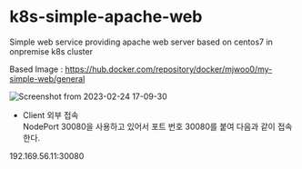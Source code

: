 # k8s-simple-apache-web
Simple web service providing apache web server based on centos7 in onpremise k8s cluster

Based Image : https://hub.docker.com/repository/docker/mjwoo0/my-simple-web/general 

![Screenshot from 2023-02-24 17-09-30](https://user-images.githubusercontent.com/41604678/221126221-7d8e069d-a895-41ca-b006-d5c66118444c.png)

* Client 외부 접속    
NodePort 30080을 사용하고 있어서 포트 번호 30080를 붙여 다음과 같이 접속한다. 

192.169.56.11:30080 
